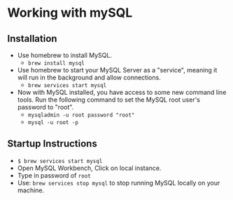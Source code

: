 # Working with mySQL

## Installation

* Use homebrew to install MySQL.
  * `brew install mysql`
* Use homebrew to start your MySQL Server as a  "service", meaning it will run in the background and allow connections.
  * `brew services start mysql`
* Now with MySQL installed, you have access to some new command line tools. Run the following command to set the MySQL root user's password to "root".
  * `mysqladmin -u root password "root"`
  * `mysql -u root -p`

## Startup Instructions

* `$ brew services start mysql`
* Open MySQL Workbench, Click on local instance. 
* Type in password of `root`
* Use: `brew services stop mysql` to stop running MySQL locally on your machine.